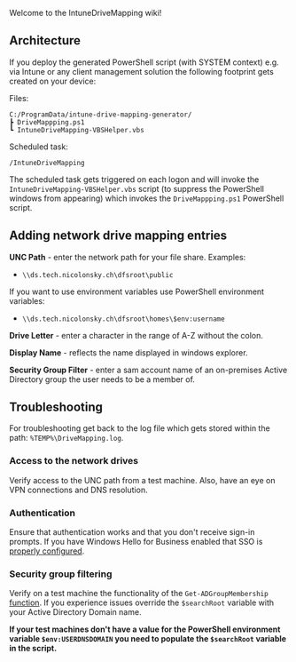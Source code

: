 Welcome to the IntuneDriveMapping wiki!

## Architecture

If you deploy the generated PowerShell script (with SYSTEM context) e.g. via Intune or any client management solution the following footprint gets created on your device:

Files:

```
C:/ProgramData/intune-drive-mapping-generator/
┣ DriveMappping.ps1
┗ IntuneDriveMapping-VBSHelper.vbs
```
Scheduled task:

`/IntuneDriveMapping`

The scheduled task gets triggered on each logon and will invoke the `IntuneDriveMapping-VBSHelper.vbs` script (to suppress the PowerShell windows from appearing) which invokes the `DriveMappping.ps1` PowerShell script.

## Adding network drive mapping entries

**UNC Path** - enter the network path for your file share. Examples:

* `\\ds.tech.nicolonsky.ch\dfsroot\public`

If you want to use environment variables use PowerShell environment variables:
* `\\ds.tech.nicolonsky.ch\dfsroot\homes\$env:username`

**Drive Letter** - enter a character in the range of A-Z without the colon.

**Display Name** - reflects the name displayed in windows explorer.

**Security Group Filter** - enter a sam account name of an on-premises Active Directory group the user needs to be a member of.

## Troubleshooting

For troubleshooting get back to the log file which gets stored within the path: `%TEMP%\DriveMapping.log`.

### Access to the network drives

Verify access to the UNC path from a test machine. Also, have an eye on VPN connections and DNS resolution.

### Authentication

Ensure that authentication works and that you don't receive sign-in prompts. If you have Windows Hello for Business enabled that SSO is [properly configured](https://docs.microsoft.com/en-us/windows/security/identity-protection/hello-for-business/hello-hybrid-aadj-sso-base). 

### Security group filtering

Verify on a test machine the functionality of the `Get-ADGroupMembership` [function](https://github.com/nicolonsky/IntuneDriveMapping/blob/master/IntuneDriveMapping/wwwroot/bin/IntuneDriveMappingTemplate.ps1#L35). If you experience issues override the `$searchRoot` variable with your Active Directory Domain name.

**If your test machines don't have a value for the PowerShell environment variable `$env:USERDNSDOMAIN` you need to populate the `$searchRoot` variable in the script.**